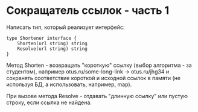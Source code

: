 # Сокращатель ссылок - часть 1

Написать тип, который реализует интерфейс:

```golang
type Shortener interface {
    Shorten(url string) string
    Resolve(url string) string
}
```

Метод Shorten - возвращать "короткую" ссылку (выбор алгоритма - за студентом), например otus.ru/some-long-link -> otus.ru/jhg34 и сохранять соответствие короткой и исходной ссылок в памяти (не используя БД, а использовать, например, map).

При вызове метода Resolve - отдавать "длинную ссылку" или пустую строку, если ссылка не найдена.